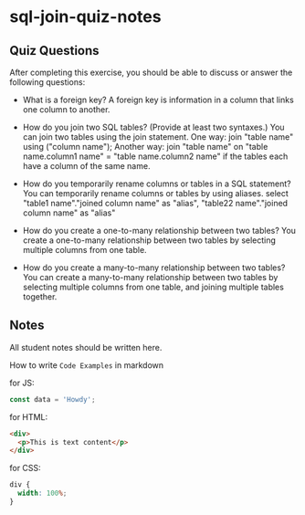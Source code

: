 # sql-join-quiz-notes

## Quiz Questions

After completing this exercise, you should be able to discuss or answer the following questions:

- What is a foreign key?
  A foreign key is information in a column that links one column to another.

- How do you join two SQL tables? (Provide at least two syntaxes.)
  You can join two tables using the join statement. One way: join "table name" using ("column name"); Another way: join "table name" on "table name.column1 name" =
  "table name.column2 name" if the tables each have a column of the same name.

- How do you temporarily rename columns or tables in a SQL statement?
  You can temporarily rename columns or tables by using aliases. select "table1 name"."joined column name" as "alias", "table22 name"."joined column name" as "alias"

- How do you create a one-to-many relationship between two tables?
  You create a one-to-many relationship between two tables by selecting multiple columns from one table.

- How do you create a many-to-many relationship between two tables?
  You can create a many-to-many relationship between two tables by selecting multiple columns from one table, and joining multiple tables together.

## Notes

All student notes should be written here.

How to write `Code Examples` in markdown

for JS:

```javascript
const data = 'Howdy';
```

for HTML:

```html
<div>
  <p>This is text content</p>
</div>
```

for CSS:

```css
div {
  width: 100%;
}
```
